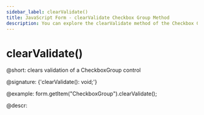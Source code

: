```yaml
---
sidebar_label: clearValidate()
title: JavaScript Form - clearValidate Checkbox Group Method 
description: You can explore the clearValidate method of the Checkbox Group control of Form in the documentation of the DHTMLX JavaScript UI library. Browse developer guides and API reference, try out code examples and live demos, and download a free 30-day evaluation version of DHTMLX Suite 7.
---
```


# clearValidate()

@short: clears validation of a CheckboxGroup control

@signature: {'clearValidate(): void;'}

@example:
form.getItem("CheckboxGroup").clearValidate();

@descr:
